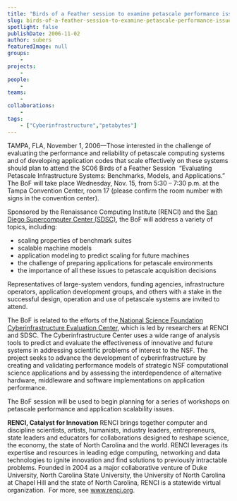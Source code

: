 ```yaml
---
title: "Birds of a Feather session to examine petascale performance issues"
slug: birds-of-a-feather-session-to-examine-petascale-performance-issues
spotlight: false
publishDate: 2006-11-02
author: subers
featuredImage: null
groups:
    - 
projects:
    - 
people:
    - 
teams: 
    - 
collaborations:
    - 
tags:
    - ["Cyberinfrastructure","petabytes"]
---
```

TAMPA, FLA, November 1, 2006—Those interested in the challenge of evaluating the performance and reliability of petascale computing systems and of developing application codes that scale effectively on these systems should plan to attend the SC06 Birds of a Feather Session  “Evaluating Petascale Infrastructure Systems: Benchmarks, Models, and Applications.” The BoF will take place Wednesday, Nov. 15, from 5:30 – 7:30 p.m. at the Tampa Convention Center, room 17 (please confirm the room number with signs in the convention center).  <!--more-->

Sponsored by the Renaissance Computing Institute (RENCI) and the <a href="http://www.sdsc.edu/" target="_blank" rel="noopener">San Diego Supercomputer Center (SDSC)</a>, the BoF will address a variety of topics, including:
<ul type="disc">
 	<li>scaling properties of benchmark suites</li>
 	<li>scalable machine models</li>
 	<li>application modeling to predict scaling for future machines</li>
 	<li>the challenge of preparing applications for petascale environments</li>
 	<li>the importance of all these issues to petascale acquisition decisions</li>
</ul>
Representatives of large-system vendors, funding agencies, infrastructure operators, application development groups, and others with a stake in the successful design, operation and use of petascale systems are invited to attend.

The BoF is related to the efforts of the<a href="http://renci.org/research/ci-evaluation-center/"> National Science Foundation Cyberinfrastructure Evaluation Center</a>, which is led by researchers at RENCI and SDSC. The Cyberinfrastructure Center uses a wide range of analysis tools to predict and evaluate the effectiveness of innovative and future systems in addressing scientific problems of interest to the NSF. The project seeks to advance the development of cyberinfrastructure by creating and validating performance models of strategic NSF computational science applications and by assessing the interdependence of alternative hardware, middleware and software implementations on application performance.

The BoF session will be used to begin planning for a series of workshops on petascale performance and application scalability issues.

<strong>RENCI, Catalyst for Innovation</strong>
RENCI brings together computer and discipline scientists, artists, humanists, industry leaders, entrepreneurs, state leaders and educators for collaborations designed to reshape science, the economy, the state of North Carolina and the world. RENCI leverages its expertise and resources in leading edge computing, networking and data technologies to ignite innovation and find solutions to previously intractable problems. Founded in 2004 as a major collaborative venture of Duke University, North Carolina State University, the University of North Carolina at Chapel Hill and the state of North Carolina, RENCI is a statewide virtual organization.  For more, see <a href="http://www.renci.org/">www.renci.org</a>.
